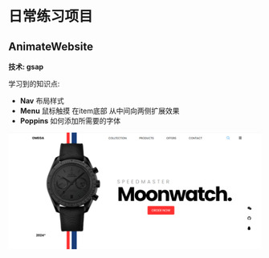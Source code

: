 # 日常练习项目

## AnimateWebsite

**技术: gsap**

学习到的知识点: 
- **Nav** 布局样式
- **Menu** 鼠标触摸 在item底部 从中间向两侧扩展效果
- **Poppins** 如何添加所需要的字体

<img src="./static/animate_website.png" />